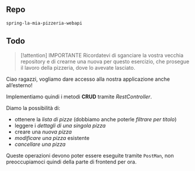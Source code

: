 ## Repo
`spring-la-mia-pizzeria-webapi`

## Todo
> [!attention] IMPORTANTE
> Ricordatevi di sganciare la vostra vecchia repository e di crearne una nuova per questo esercizio, che prosegue il lavoro della pizzeria, dove lo avevate lasciato.

Ciao ragazzi,
vogliamo dare accesso alla nostra applicazione anche all’esterno!

Implementiamo quindi i metodi **CRUD** tramite *RestController*.

Diamo la possibilità di:
- ottenere la *lista di pizze* (dobbiamo anche poterle *filtrare per titolo*)
- leggere i *dettagli di una singola pizza*
- creare una *nuova pizza*
- *modificare una pizza* esistente
- *cancellare una pizza*

Queste operazioni devono poter essere eseguite tramite `PostMan`, non preoccupiamoci quindi della parte di frontend per ora.
